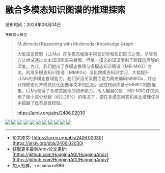 # 融合多模态知识图谱的推理探索
发布时间：2024年06月04日

`多模态大模型`
> Multimodal Reasoning with Multimodal Knowledge Graph
>
> 大型语言模型（LLMs）在多模态推理中常受幻觉和知识陈旧之苦。尽管有方法尝试通过文本知识图谱来缓解，但单一模态的知识限制了跨模态理解的深度。为此，我们提出了多模态推理与多模态知识图谱（MR-MKG）方法，利用多模态知识图谱（MMKGs）深化跨模态知识学习，大幅提升LLMs的多模态推理能力。我们采用关系图注意力网络编码MMKGs，并设计跨模态对齐模块优化图像与文本的匹配。通过预训练基于MMKG的数据集，LLMs获得了多模态推理的初步能力。令人瞩目的是，MR-MKG在仅训练了极小部分参数（约2.25%）的情况下，便在多模态问答和类比推理任务中超越了现有最佳模型。
>
> https://arxiv.org/abs/2406.02030

![](https://raw.githubusercontent.com/HuggingAGI/HuggingArxiv/main/paper_images/2406.02030/x1.png)
![](https://raw.githubusercontent.com/HuggingAGI/HuggingArxiv/main/paper_images/2406.02030/x2.png)
![](https://raw.githubusercontent.com/HuggingAGI/HuggingArxiv/main/paper_images/2406.02030/x3.png)
![](https://raw.githubusercontent.com/HuggingAGI/HuggingArxiv/main/paper_images/2406.02030/x4.png)
![](https://raw.githubusercontent.com/HuggingAGI/HuggingArxiv/main/paper_images/2406.02030/x5.png)
![](https://raw.githubusercontent.com/HuggingAGI/HuggingArxiv/main/paper_images/2406.02030/x6.png)
![](https://raw.githubusercontent.com/HuggingAGI/HuggingArxiv/main/paper_images/2406.02030/x7.png)
![](https://raw.githubusercontent.com/HuggingAGI/HuggingArxiv/main/paper_images/2406.02030/x8.png)
![](https://raw.githubusercontent.com/HuggingAGI/HuggingArxiv/main/paper_images/2406.02030/x9.png)
![](https://raw.githubusercontent.com/HuggingAGI/HuggingArxiv/main/paper_images/2406.02030/x10.png)
![](https://raw.githubusercontent.com/HuggingAGI/HuggingArxiv/main/paper_images/2406.02030/x11.png)

<hr />

- 论文原文: [https://arxiv.org/abs/2406.02030](https://arxiv.org/abs/2406.02030)
- 获取更多最新Arxiv论文更新: [https://github.com/HuggingAGI/HuggingArxiv](https://github.com/HuggingAGI/HuggingArxiv)!
- 加入社群，+v: iamxxn886